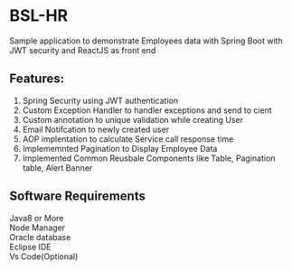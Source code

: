 # BSL-HR

Sample application to demonstrate Employees data with Spring Boot with JWT security and ReactJS as front end

Features:
---------
  1. Spring Security using JWT authentication
  2. Custom Exception Handler to handler exceptions and send to cient
  3. Custom annotation to unique validation while creating User
  4. Email Notifcation to newly created user
  5. AOP implentation to calculate Service call response time
  6. Implememnted Pagination to Display Employee Data
  7. Implemented Common Reusbale Components like Table, Pagination table, Alert Banner 
  
Software Requirements
----------------------
  Java8 or More \
  Node Manager \
  Oracle database \
  Eclipse IDE \
  Vs Code(Optional) 
  


  
